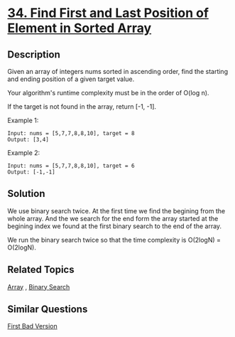 # [34. Find First and Last Position of Element in Sorted Array](https://leetcode.com/problems/find-first-and-last-position-of-element-in-sorted-array)

## Description

Given an array of integers nums sorted in ascending order, find the starting and ending position of a given target value.

Your algorithm's runtime complexity must be in the order of O(log n).

If the target is not found in the array, return [-1, -1].

Example 1:

```
Input: nums = [5,7,7,8,8,10], target = 8
Output: [3,4]
```

Example 2:

```
Input: nums = [5,7,7,8,8,10], target = 6
Output: [-1,-1]
```

## Solution

We use binary search twice. At the first time we find the begining from the whole array. And the we search for the end form the array started at the begining index we found at the first binary search to the end of the array. 

We run the binary search twice so that the time complexity is O(2logN) = O(2logN).

## Related Topics

[Array](https://leetcode.com/tag/array/) , [Binary Search](https://leetcode.com/tag/binary-search/) 

## Similar Questions

[First Bad Version](https://leetcode.com/problems/first-bad-version/)
